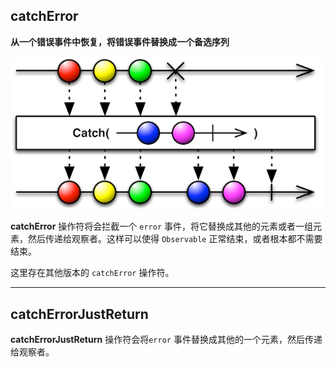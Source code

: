 ## catchError

**从一个错误事件中恢复，将错误事件替换成一个备选序列**

![](/assets/Operator/Operators/catchError.png)

**catchError** 操作符将会拦截一个 `error`  事件，将它替换成其他的元素或者一组元素，然后传递给观察者。这样可以使得 `Observable` 正常结束，或者根本都不需要结束。

这里存在其他版本的 `catchError` 操作符。

----

## catchErrorJustReturn

**catchErrorJustReturn** 操作符会将`error` 事件替换成其他的一个元素，然后传递给观察者。
